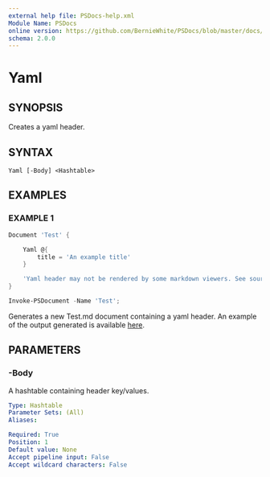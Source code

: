 ```yaml
---
external help file: PSDocs-help.xml
Module Name: PSDocs
online version: https://github.com/BernieWhite/PSDocs/blob/master/docs/keywords/PSDocs/en-US/Yaml.md
schema: 2.0.0
---
```


# Yaml

## SYNOPSIS

Creates a yaml header.

## SYNTAX

```text
Yaml [-Body] <Hashtable>
```

## EXAMPLES

### EXAMPLE 1

```powershell
Document 'Test' {

    Yaml @{
        title = 'An example title'
    }

    'Yaml header may not be rendered by some markdown viewers. See source to view yaml.'
}

Invoke-PSDocument -Name 'Test';
```

Generates a new Test.md document containing a yaml header. An example of the output generated is available [here](/docs/examples/Yaml-header-output.md).

## PARAMETERS

### -Body

A hashtable containing header key/values.

```yaml
Type: Hashtable
Parameter Sets: (All)
Aliases:

Required: True
Position: 1
Default value: None
Accept pipeline input: False
Accept wildcard characters: False
```
